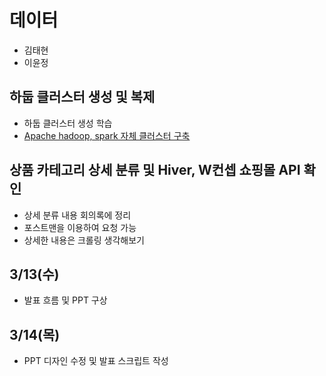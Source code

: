 # 데이터
- 김태현
- 이윤정

## 하둡 클러스터 생성 및 복제
- 하둡 클러스터 생성 학습
- [Apache hadoop, spark 자체 클러스터 구축](https://www.youtube.com/watch?v=qiEQ7gnYRfk)

## 상품 카테고리 상세 분류 및 Hiver, W컨셉 쇼핑몰 API 확인
- 상세 분류 내용 회의록에 정리
- 포스트맨을 이용하여 요청 가능
- 상세한 내용은 크롤링 생각해보기

## 3/13(수)
- 발표 흐름 및 PPT 구상

## 3/14(목)
- PPT 디자인 수정 및 발표 스크립트 작성
